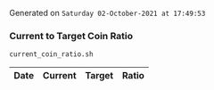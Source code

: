 Generated on `Saturday 02-October-2021 at 17:49:53`

### Current to Target Coin Ratio
`current_coin_ratio.sh`

Date|Current|Target|Ratio
---|---|---|---
